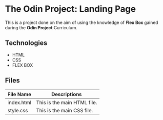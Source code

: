 # The Odin Project: Landing Page

This is a project done on the aim of using the knowledge of **Flex Box** gained during the **Odin Project** Curriculum.

## Technologies

- HTML
- CSS
- FLEX BOX

## Files

| File Name  | Descriptions                |
| ---------- | --------------------------- |
| index.html | This is the main HTML file. |
| style.css  | This is the main CSS file.  |
